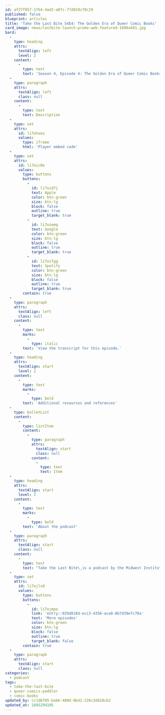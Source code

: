 ```yaml
---
id: af27f057-1fb4-4ad3-a07c-77d819c70c29
published: false
blueprint: articles
title: 'Take the Last Bite S4E4: The Golden Era of Queer Comic Books'
card_image: news/lastbite-launch-promo-web-featured-1090x681.jpg
bard:
  -
    type: heading
    attrs:
      textAlign: left
      level: 2
    content:
      -
        type: text
        text: 'Season 4, Episode 4: The Golden Era of Queer Comic Books'
  -
    type: paragraph
    attrs:
      textAlign: left
      class: null
    content:
      -
        type: text
        text: Description
  -
    type: set
    attrs:
      id: li7ohxes
      values:
        type: iframe
        html: 'Player embed code'
  -
    type: set
    attrs:
      id: li7oic0e
      values:
        type: buttons
        buttons:
          -
            id: li7oid7j
            text: Apple
            color: btn-green
            size: btn-lg
            block: false
            outline: true
            target_blank: true
          -
            id: li7oiemg
            text: Google
            color: btn-green
            size: btn-lg
            block: false
            outline: true
            target_blank: true
          -
            id: li7oifgg
            text: Spotify
            color: btn-green
            size: btn-lg
            block: false
            outline: true
            target_blank: true
        contain: true
  -
    type: paragraph
    attrs:
      textAlign: left
      class: null
    content:
      -
        type: text
        marks:
          -
            type: italic
        text: 'View the transcript for this episode.'
  -
    type: heading
    attrs:
      textAlign: start
      level: 2
    content:
      -
        type: text
        marks:
          -
            type: bold
        text: 'Additional resources and references'
  -
    type: bulletList
    content:
      -
        type: listItem
        content:
          -
            type: paragraph
            attrs:
              textAlign: start
              class: null
            content:
              -
                type: text
                text: Item
  -
    type: heading
    attrs:
      textAlign: start
      level: 2
    content:
      -
        type: text
        marks:
          -
            type: bold
        text: 'About the podcast'
  -
    type: paragraph
    attrs:
      textAlign: start
      class: null
    content:
      -
        type: text
        text: "Take the Last Bite\_is a podcast by the Midwest Institute for Sexuality and Gender Diversity. It's a direct counter to the Midwest Nice mentality— highlighting advocacy and activism by queer/trans communities in the Midwest region. Through each episode, we're aiming to unearth the often disregarded and unacknowledged contributions of queer and trans folks to social change through interviews, casual conversations and reflections on Midwest queer time, space, and place.\_"
  -
    type: set
    attrs:
      id: li7ojlx8
      values:
        type: buttons
        buttons:
          -
            id: li7ojmpo
            link: 'entry::029d818d-ecc3-4356-ace8-0b7d39e7c70a'
            text: 'More episodes'
            color: btn-green
            size: btn-lg
            block: false
            outline: true
            target_blank: false
        contain: true
  -
    type: paragraph
    attrs:
      textAlign: start
      class: null
categories:
  - podcast
tags:
  - take-the-last-bite
  - queer-comics-peddler
  - comic-books
updated_by: cc1d6f85-bab6-480d-8bd1-226c3d628cb2
updated_at: 1685294105
---
```

